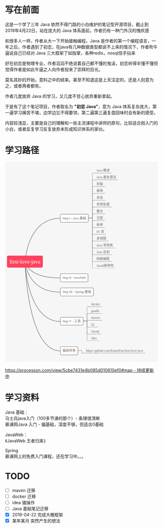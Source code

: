 # 写在前面

这是一个学了三年 Java 依然不得门路的小白维护的笔记型开源项目，截止到2019年4月22日，站在庞大的 Java 体系面前，作者仍有一种门外汉的愧疚感  

和很多人一样，作者从大一下开始接触编程，Java 是作者的第一个编程语言，一年之后，作者遇到了初恋，在java有几种数据类型都说不上来的情况下，作者吹牛逼说自己已经对 Java 三大框架了如指掌，各种redis，nosql信手拈来  

好在初恋是物理专业，作者滔滔不绝说着自己都不懂的鬼话，初恋听得半懂不懂但觉得作者是如此牛逼之人向作者投来了崇拜的目光。

莫名其妙的开始，意料之中的结束。甚至不知道这是上天注定的，还是人刻意为之，或者两者都有。    

作者几度放弃 Java 的学习，又几度不甘心放弃重新拿起。  

于是有了这个笔记项目，作者取名为 **"初恋 Java"**，意为 Java 体系复杂庞大，第一遍学习痛苦不堪，边学边忘不得要领，第二遍第三遍复盘回味时会有新的感受。  

内容较浅显，主要是自己的理解和一些主流课程中讲师的原句，比较适合刚入门的小白，或者反复学习反复放弃未形成知识体系的家伙。  

# 学习路径
![](assets/README-7e255743.png)  

[https://processon.com/view/5cbe7431e4b085d010810ef0#map - 持续更新中](https://processon.com/view/5cbe7431e4b085d010810ef0#map)  

# 学习资料
Java 基础：  
马士兵java入门（100多节课的那个）- 条理很清晰  
慕课网Java 入门 - 偏基础，深度不够，但适合0基础  

JavaWeb：  
《JavaWeb 王者归来》  

Spring  
慕课网上的免费入门课程，还在学习中。。。  


# TODO
- [ ] maven 迁移  
- [ ] docker 迁移  
- [ ] idea 骚操作  
- [ ] Java 基础笔记迁移  
- [x] 2019-04-22   完成大概框架  
- [x] 某年某月      突然产生的想法
